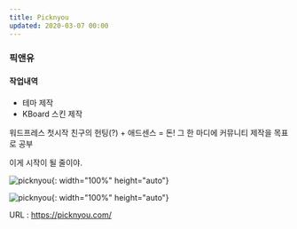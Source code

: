 ```yaml
---
title: Picknyou
updated: 2020-03-07 00:00
---
```


### 픽앤유
   
#### 작업내역
- 테마 제작
- KBoard 스킨 제작
   
워드프레스 첫시작
친구의 헌팅(?) + 애드센스 = 돈!
그 한 마디에
커뮤니티 제작을 목표로 공부

이게 시작이 될 줄이야.
   
![picknyou](https://github.com/project0210/project0210.github.io/blob/master/_posts/picknyou/001.png?raw=true){: width="100%" height="auto"}
   
![picknyou](https://github.com/project0210/project0210.github.io/blob/master/_posts/picknyou/002.png?raw=true){: width="100%" height="auto"}
   
URL : https://picknyou.com/
